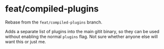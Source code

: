 feat/compiled-plugins
=====================

Rebase from the `feat/compiled-plugins` branch.

Adds a separate list of plugins into the main gitit binary,
so they can be used without enabling the normal `plugins` flag.
Not sure whether anyone else will want this or just me.
